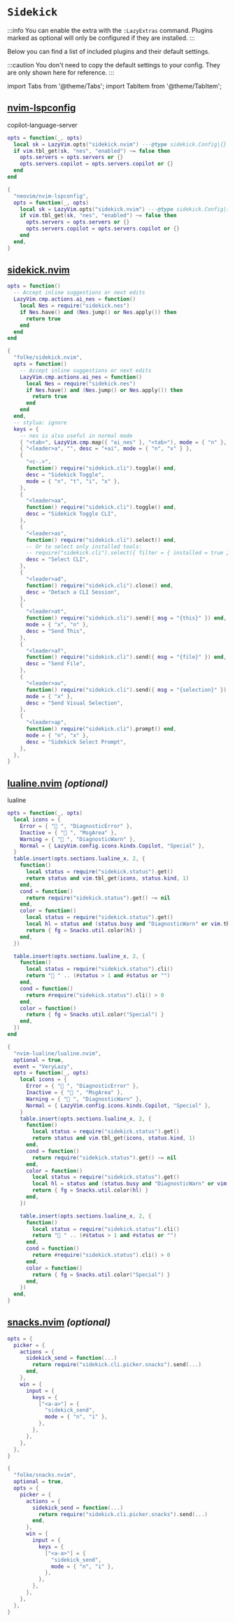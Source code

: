 # `Sidekick`

<!-- plugins:start -->

:::info
You can enable the extra with the `:LazyExtras` command.
Plugins marked as optional will only be configured if they are installed.
:::

Below you can find a list of included plugins and their default settings.

:::caution
You don't need to copy the default settings to your config.
They are only shown here for reference.
:::

import Tabs from '@theme/Tabs';
import TabItem from '@theme/TabItem';

## [nvim-lspconfig](https://github.com/neovim/nvim-lspconfig)

 copilot-language-server


<Tabs>

<TabItem value="opts" label="Options">

```lua
opts = function(_, opts)
  local sk = LazyVim.opts("sidekick.nvim") ---@type sidekick.Config|{}
  if vim.tbl_get(sk, "nes", "enabled") ~= false then
    opts.servers = opts.servers or {}
    opts.servers.copilot = opts.servers.copilot or {}
  end
end
```

</TabItem>


<TabItem value="code" label="Full Spec">

```lua
{
  "neovim/nvim-lspconfig",
  opts = function(_, opts)
    local sk = LazyVim.opts("sidekick.nvim") ---@type sidekick.Config|{}
    if vim.tbl_get(sk, "nes", "enabled") ~= false then
      opts.servers = opts.servers or {}
      opts.servers.copilot = opts.servers.copilot or {}
    end
  end,
}
```

</TabItem>

</Tabs>

## [sidekick.nvim](https://github.com/folke/sidekick.nvim)

<Tabs>

<TabItem value="opts" label="Options">

```lua
opts = function()
  -- Accept inline suggestions or next edits
  LazyVim.cmp.actions.ai_nes = function()
    local Nes = require("sidekick.nes")
    if Nes.have() and (Nes.jump() or Nes.apply()) then
      return true
    end
  end
end
```

</TabItem>


<TabItem value="code" label="Full Spec">

```lua
{
  "folke/sidekick.nvim",
  opts = function()
    -- Accept inline suggestions or next edits
    LazyVim.cmp.actions.ai_nes = function()
      local Nes = require("sidekick.nes")
      if Nes.have() and (Nes.jump() or Nes.apply()) then
        return true
      end
    end
  end,
  -- stylua: ignore
  keys = {
    -- nes is also useful in normal mode
    { "<tab>", LazyVim.cmp.map({ "ai_nes" }, "<tab>"), mode = { "n" }, expr = true },
    { "<leader>a", "", desc = "+ai", mode = { "n", "v" } },
    {
      "<c-.>",
      function() require("sidekick.cli").toggle() end,
      desc = "Sidekick Toggle",
      mode = { "n", "t", "i", "x" },
    },
    {
      "<leader>aa",
      function() require("sidekick.cli").toggle() end,
      desc = "Sidekick Toggle CLI",
    },
    {
      "<leader>as",
      function() require("sidekick.cli").select() end,
      -- Or to select only installed tools:
      -- require("sidekick.cli").select({ filter = { installed = true } })
      desc = "Select CLI",
    },
    {
      "<leader>ad",
      function() require("sidekick.cli").close() end,
      desc = "Detach a CLI Session",
    },
    {
      "<leader>at",
      function() require("sidekick.cli").send({ msg = "{this}" }) end,
      mode = { "x", "n" },
      desc = "Send This",
    },
    {
      "<leader>af",
      function() require("sidekick.cli").send({ msg = "{file}" }) end,
      desc = "Send File",
    },
    {
      "<leader>av",
      function() require("sidekick.cli").send({ msg = "{selection}" }) end,
      mode = { "x" },
      desc = "Send Visual Selection",
    },
    {
      "<leader>ap",
      function() require("sidekick.cli").prompt() end,
      mode = { "n", "x" },
      desc = "Sidekick Select Prompt",
    },
  },
}
```

</TabItem>

</Tabs>

## [lualine.nvim](https://github.com/nvim-lualine/lualine.nvim) _(optional)_

 lualine


<Tabs>

<TabItem value="opts" label="Options">

```lua
opts = function(_, opts)
  local icons = {
    Error = { " ", "DiagnosticError" },
    Inactive = { " ", "MsgArea" },
    Warning = { " ", "DiagnosticWarn" },
    Normal = { LazyVim.config.icons.kinds.Copilot, "Special" },
  }
  table.insert(opts.sections.lualine_x, 2, {
    function()
      local status = require("sidekick.status").get()
      return status and vim.tbl_get(icons, status.kind, 1)
    end,
    cond = function()
      return require("sidekick.status").get() ~= nil
    end,
    color = function()
      local status = require("sidekick.status").get()
      local hl = status and (status.busy and "DiagnosticWarn" or vim.tbl_get(icons, status.kind, 2))
      return { fg = Snacks.util.color(hl) }
    end,
  })

  table.insert(opts.sections.lualine_x, 2, {
    function()
      local status = require("sidekick.status").cli()
      return " " .. (#status > 1 and #status or "")
    end,
    cond = function()
      return #require("sidekick.status").cli() > 0
    end,
    color = function()
      return { fg = Snacks.util.color("Special") }
    end,
  })
end
```

</TabItem>


<TabItem value="code" label="Full Spec">

```lua
{
  "nvim-lualine/lualine.nvim",
  optional = true,
  event = "VeryLazy",
  opts = function(_, opts)
    local icons = {
      Error = { " ", "DiagnosticError" },
      Inactive = { " ", "MsgArea" },
      Warning = { " ", "DiagnosticWarn" },
      Normal = { LazyVim.config.icons.kinds.Copilot, "Special" },
    }
    table.insert(opts.sections.lualine_x, 2, {
      function()
        local status = require("sidekick.status").get()
        return status and vim.tbl_get(icons, status.kind, 1)
      end,
      cond = function()
        return require("sidekick.status").get() ~= nil
      end,
      color = function()
        local status = require("sidekick.status").get()
        local hl = status and (status.busy and "DiagnosticWarn" or vim.tbl_get(icons, status.kind, 2))
        return { fg = Snacks.util.color(hl) }
      end,
    })

    table.insert(opts.sections.lualine_x, 2, {
      function()
        local status = require("sidekick.status").cli()
        return " " .. (#status > 1 and #status or "")
      end,
      cond = function()
        return #require("sidekick.status").cli() > 0
      end,
      color = function()
        return { fg = Snacks.util.color("Special") }
      end,
    })
  end,
}
```

</TabItem>

</Tabs>

## [snacks.nvim](https://github.com/folke/snacks.nvim) _(optional)_

<Tabs>

<TabItem value="opts" label="Options">

```lua
opts = {
  picker = {
    actions = {
      sidekick_send = function(...)
        return require("sidekick.cli.picker.snacks").send(...)
      end,
    },
    win = {
      input = {
        keys = {
          ["<a-a>"] = {
            "sidekick_send",
            mode = { "n", "i" },
          },
        },
      },
    },
  },
}
```

</TabItem>


<TabItem value="code" label="Full Spec">

```lua
{
  "folke/snacks.nvim",
  optional = true,
  opts = {
    picker = {
      actions = {
        sidekick_send = function(...)
          return require("sidekick.cli.picker.snacks").send(...)
        end,
      },
      win = {
        input = {
          keys = {
            ["<a-a>"] = {
              "sidekick_send",
              mode = { "n", "i" },
            },
          },
        },
      },
    },
  },
}
```

</TabItem>

</Tabs>

<!-- plugins:end -->
